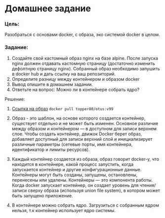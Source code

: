 # Домашнее задание

### Цель:
Разобраться с основами docker, с образа, эко системой docker в целом.

### Задание:

1. Создайте свой кастомный образ nginx на базе alpine. После запуска nginx должен отдавать кастомную страницу (достаточно изменить дефолтную страницу nginx). Собранный образ необходимо запушить в docker hub и дать ссылку на ваш репозиторий.
2. Определите разницу между контейнером и образом docker
3. Вывод опишите в домашнем задании.
4. Ответьте на вопрос: Можно ли в контейнере собрать ядро?

Решение:

1. [Ссылка на образ](https://hub.docker.com/layers/otus/topper80/otus/v99/images/sha256-cc2933a3f39cb330b51cb858f90d63211f7ecda0b15dedae7da1b114e6b86e21?context=repo)
`docker pull topper80/otus:v99`

2. Образ - это шаблон, на основе которого создается контейнер, существует отдельно и не может быть изменен. Основное различие между образом и контейнером — в доступном для записи верхнем слое. Чтобы создать контейнер, движок Docker берет образ, добавляет доступный для записи верхний слой и инициализирует различные параметры (сетевые порты, имя контейнера, идентификатор и лимиты ресурсов).

3. Каждый контейнер создается из образа, образ говорит docker-у, что находится в контейнере, какой процесс запустить, когда запускается контейнер и другие конфигурационные данные. Контейнеры могут быть созданы, запущены, остановлены, перенесены или удалены. Контейнеры — это компонента работы. Когда docker запускает контейнер, он создает уровень для чтения/записи сверху образа (используя union file system), в котором может быть запущено приложение.

4. В контейнере можно собрать ядро. Загрузиться с собранным ядром нельзя, т.к контейнер использует ядро системы.
